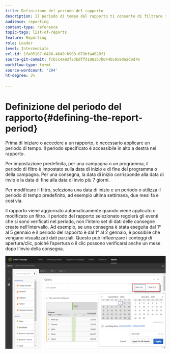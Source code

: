 ```yaml
---
title: Definizione del periodo del rapporto
description: Il periodo di tempo del rapporto ti consente di filtrare i dati in base alle date scelte.
audience: reporting
content-type: reference
topic-tags: list-of-reports
feature: Reporting
role: Leader
level: Intermediate
exl-id: 1fa05187-0488-4649-b903-079bfa4628f1
source-git-commit: fcb5c4a92f23bdffd1082b7b044b5859dead9d70
workflow-type: tm+mt
source-wordcount: '204'
ht-degree: 3%

---
```


# Definizione del periodo del rapporto{#defining-the-report-period}

Prima di iniziare o accedere a un rapporto, è necessario applicare un periodo di tempo. Il periodo specificato è accessibile in alto a destra nel rapporto.

Per impostazione predefinita, per una campagna o un programma, il periodo di filtro è impostato sulla data di inizio e di fine del programma o della campagna. Per una consegna, la data di inizio corrisponde alla data di invio e la data di fine alla data di invio più 7 giorni.

Per modificare il filtro, seleziona una data di inizio e un periodo o utilizza il periodo di tempo predefinito, ad esempio ultima settimana, due mesi fa e così via.

Il rapporto viene aggiornato automaticamente quando viene applicato o modificato un filtro. Il periodo del rapporto selezionato regolerà gli eventi che si sono verificati nel periodo, non l’intero set di dati delle consegne create nell’intervallo. Ad esempio, se una consegna è stata eseguita dal 1° al 5 gennaio e il periodo del rapporto è dal 1° al 2 gennaio, è possibile che vengano visualizzati dati parziali. Questo può influenzare i conteggi di apertura/clic, poiché l’apertura o il clic possono verificarsi anche un mese dopo l’invio della consegna.

![](assets/campaign_reports_5.png)
